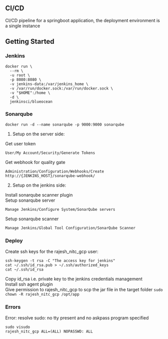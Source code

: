 ## CI/CD
CI/CD pipeline for a springboot application, the deployment environment is a single instance

## Getting Started
### Jenkins
```
docker run \
  --rm \
  -u root \
  -p 8080:8080 \
  -v jenkins-data:/var/jenkins_home \
  -v /var/run/docker.sock:/var/run/docker.sock \
  -v "$HOME":/home \
  -d \
  jenkinsci/blueocean
```
### Sonarqube
```
docker run -d --name sonarqube -p 9000:9000 sonarqube
```
1. Setup on the server side:

Get user token 

```User/My Account/Security/Generate Tokens```

Get webhook for quality gate

```Administration/Configuration/Webhooks/Create http://{JENKINS_HOST}/sonarqube-webhook/```

2. Setup on the jenkins side:

Install sonarqube scanner plugin \
Setup sonarqube server 

```Manage Jenkins/Configure System/SonarQube servers```

Setup sonarqube scanner

```Manage Jenkins/Global Tool Configuration/SonarQube Scanner```

### Deploy
Create ssh keys for the rajesh_nitc_gcp user:
```
ssh-keygen -t rsa -C "The access key for jenkins"
cat ~/.ssh/id_rsa.pub > ~/.ssh/authorized_keys
cat ~/.ssh/id_rsa
```
Copy id_rsa i.e. private key to the jenkins credentials management \
Install ssh agent plugin \
Give permission to rajesh_nitc_gcp to scp the jar file in the target folder ```sudo chown -R rajesh_nitc_gcp /opt/app```

### Errors
Error: resolve sudo: no tty present and no askpass program specified
```
sudo visudo
rajesh_nitc_gcp ALL=(ALL) NOPASSWD: ALL
```
